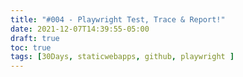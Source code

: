 ```yaml
---
title: "#004 - Playwright Test, Trace & Report!"
date: 2021-12-07T14:39:55-05:00
draft: true
toc: true
tags: [30Days, staticwebapps, github, playwright ]
---
```


